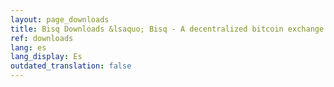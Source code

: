 ```yaml
---
layout: page_downloads
title: Bisq Downloads &lsaquo; Bisq - A decentralized bitcoin exchange network
ref: downloads
lang: es
lang_display: Es
outdated_translation: false
---
```

